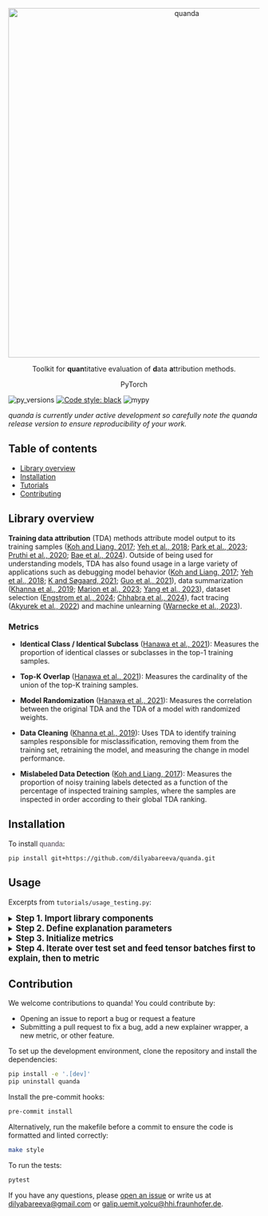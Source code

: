 <p align="center">
<picture>
  <source media="(prefers-color-scheme: dark)" srcset="https://github-production-user-asset-6210df.s3.amazonaws.com/44092813/363286761-e4dd026b-1325-4368-9fd5-9f2e67767371.png?X-Amz-Algorithm=AWS4-HMAC-SHA256&X-Amz-Credential=AKIAVCODYLSA53PQK4ZA%2F20240904%2Fus-east-1%2Fs3%2Faws4_request&X-Amz-Date=20240904T070833Z&X-Amz-Expires=300&X-Amz-Signature=6d511cb5f2c1f5789515a784a87d7b901f42be3afa17bd8592f5cb71978de400&X-Amz-SignedHeaders=host&actor_id=44092813&key_id=0&repo_id=777729549">
  <source media="(prefers-color-scheme: light)" srcset="https://github-production-user-asset-6210df.s3.amazonaws.com/44092813/363286832-d07deeba-8a76-40f6-910d-0523897b2a29.png?X-Amz-Algorithm=AWS4-HMAC-SHA256&X-Amz-Credential=AKIAVCODYLSA53PQK4ZA%2F20240904%2Fus-east-1%2Fs3%2Faws4_request&X-Amz-Date=20240904T071500Z&X-Amz-Expires=300&X-Amz-Signature=79b6e5bd769f11bf0e361cfe56c3f3b11b3c2845fbf36b826ee5057793c65f4c&X-Amz-SignedHeaders=host&actor_id=44092813&key_id=0&repo_id=777729549">
  <img width="700" alt="quanda" src="https://github-production-user-asset-6210df.s3.amazonaws.com/44092813/363286832-d07deeba-8a76-40f6-910d-0523897b2a29.png?X-Amz-Algorithm=AWS4-HMAC-SHA256&X-Amz-Credential=AKIAVCODYLSA53PQK4ZA%2F20240904%2Fus-east-1%2Fs3%2Faws4_request&X-Amz-Date=20240904T071500Z&X-Amz-Expires=300&X-Amz-Signature=79b6e5bd769f11bf0e361cfe56c3f3b11b3c2845fbf36b826ee5057793c65f4c&X-Amz-SignedHeaders=host&actor_id=44092813&key_id=0&repo_id=777729549">
</picture>
</p>

<p align="center">Toolkit for <b>quan</b>titative evaluation of <b>d</b>ata <b>a</b>ttribution methods.</p>
<p align="center">
  PyTorch
</p>


![py_versions](https://github-production-user-asset-6210df.s3.amazonaws.com/44092813/345210448-36499a1d-aefb-455f-b73a-57ca4794f31f.svg?X-Amz-Algorithm=AWS4-HMAC-SHA256&X-Amz-Credential=AKIAVCODYLSA53PQK4ZA%2F20240904%2Fus-east-1%2Fs3%2Faws4_request&X-Amz-Date=20240904T071921Z&X-Amz-Expires=300&X-Amz-Signature=44ff9964c41d4ca7cc9a636178647e58e46e9b12ad4c213366aa2db149a21044&X-Amz-SignedHeaders=host&actor_id=44092813&key_id=0&repo_id=777729549)
[![Code style: black](https://img.shields.io/badge/code%20style-black-000000.svg)](https://github.com/psf/black)
![mypy](https://img.shields.io/badge/mypy-checked-green)

_quanda is currently under active development so carefully note the quanda release version to ensure reproducibility of your work._


## Table of contents


* [Library overview](#library-overview)
* [Installation](#installation)
* [Tutorials](#tutorials)
* [Contributing](#contributing)

## Library overview
**Training data attribution** (TDA) methods attribute model output to its training samples ([Koh and Liang, 2017](https://proceedings.mlr.press/v70/koh17a.html); [Yeh et al., 2018](https://proceedings.neurips.cc/paper/2018/hash/8a7129b8f3edd95b7d969dfc2c8e9d9d-Abstract.html); [Park et al., 2023](https://proceedings.mlr.press/v202/park23c.html); [Pruthi et al., 2020](https://proceedings.neurips.cc/paper/2020/hash/e6385d39ec9394f2f3a354d9d2b88eec-Abstract.html); [Bae et al., 2024](https://arxiv.org/abs/2405.12186)). Outside of being used for understanding models, TDA has also found usage in a large variety of applications such as debugging model behavior ([Koh and Liang, 2017](https://proceedings.mlr.press/v70/koh17a.html); [Yeh et al., 2018](https://proceedings.neurips.cc/paper/2018/hash/8a7129b8f3edd95b7d969dfc2c8e9d9d-Abstract.html); [K and Søgaard, 2021](https://arxiv.org/abs/2111.04683); [Guo et al., 2021](https://aclanthology.org/2021.emnlp-main.808)), data summarization ([Khanna et al., 2019](https://proceedings.mlr.press/v89/khanna19a.html); [Marion et al., 2023](https://openreview.net/forum?id=XUIYn3jo5T); [Yang et al., 2023](https://openreview.net/forum?id=4wZiAXD29TQ)), dataset selection ([Engstrom et al., 2024](https://openreview.net/forum?id=GC8HkKeH8s); [Chhabra et al., 2024](https://openreview.net/forum?id=HE9eUQlAvo)), fact tracing ([Akyurek et al., 2022](https://aclanthology.org/2022.findings-emnlp.180)) and machine unlearning ([Warnecke
et al., 2023](https://arxiv.org/abs/2108.11577)).

### Metrics

- **Identical Class / Identical Subclass** ([Hanawa et al., 2021](https://openreview.net/forum?id=9uvhpyQwzM_)): Measures the proportion of identical classes or subclasses in the top-1 training samples.

-  **Top-K Overlap**  ([Hanawa et al., 2021](https://openreview.net/forum?id=9uvhpyQwzM_)): Measures the cardinality of the union of the top-K training samples.

- **Model Randomization** ([Hanawa et al., 2021](https://openreview.net/forum?id=9uvhpyQwzM_)): Measures the correlation between the original TDA and the TDA of a model with randomized weights.

- **Data Cleaning** ([Khanna et al., 2019](https://proceedings.mlr.press/v89/khanna19a.html)): Uses TDA to identify training samples responsible for misclassification, removing them from the training set, retraining the model, and measuring the change in model performance.

- **Mislabeled Data Detection** ([Koh and Liang, 2017](https://proceedings.mlr.press/v70/koh17a.html)): Measures the proportion of noisy training labels detected as a function of the percentage of inspected training samples, where the samples are inspected in order according to their global TDA ranking.



## Installation


To install
<span style="color: #4D4352; font-family: 'arial narrow', arial, sans-serif;">
quanda</span>:

```setup
pip install git+https://github.com/dilyabareeva/quanda.git
```

## Usage

Excerpts from `tutorials/usage_testing.py`:

<details>
<summary><b><big>Step 1. Import library components</big></b></summary>

```python
from quanda.explainers.wrappers import captum_similarity_explain, CaptumSimilarity
from quanda.metrics.localization import ClassDetectionMetric
from quanda.metrics.randomization import ModelRandomizationMetric
from quanda.metrics.unnamed.top_k_overlap import TopKOverlapMetric
```
</details>

<details>

<summary><b><big>Step 2. Define explanation parameters</big></b></summary>

While `explainer_cls` is passed directly to the metric, `explain` function is used to generate explanations fed to a metric.
```python
explainer_cls = CaptumSimilarity
explain = captum_similarity_explain
explain_fn_kwargs = {"layers": "avgpool"}
model_id = "default_model_id"
cache_dir = "./cache"
```
</details>

<details>

<summary><b><big>Step 3. Initialize metrics</big></b></summary>

```python
model_rand = ModelRandomizationMetric(
        model=model,
        train_dataset=train_set,
        explainer_cls=explainer_cls,
        expl_kwargs=explain_fn_kwargs,
        model_id=model_id,
        cache_dir=cache_dir,
        correlation_fn="spearman",
        seed=42,
        device=DEVICE,
)

id_class = IdenticalClass(model=model, train_dataset=train_set, device=DEVICE)

top_k = TopKOverlap(model=model, train_dataset=train_set, top_k=1, device=DEVICE)

# dataset cleaning
pl_module = BasicLightningModule(
    model=copy.deepcopy(model),
    optimizer=torch.optim.SGD,
    lr=0.01,
    criterion=torch.nn.CrossEntropyLoss(),
)
trainer = Trainer.from_lightning_module(model, pl_module)

data_clean = DatasetCleaning(
    model=model,
    train_dataset=train_set,
    global_method="sum_abs",
    trainer=trainer,
    trainer_fit_kwargs={"max_epochs": 3},
    top_k=50,
    device=DEVICE,
)
```
</details>

<details>
<summary><b><big>Step 4. Iterate over test set and feed tensor batches first to explain, then to metric</big></b></summary>

```python
for i, (data, target) in enumerate(tqdm(test_loader)):
    data, target = data.to(DEVICE), target.to(DEVICE)
    tda = explain(
        model=model,
        model_id=model_id,
        cache_dir=cache_dir,
        test_tensor=data,
        train_dataset=train_set,
        device=DEVICE,
        **explain_fn_kwargs,
    )
    model_rand.update(data, tda)
    id_class.update(target, tda)
    top_k.update(tda)
    data_clean.update(tda)

print("Model randomization metric output:", model_rand.compute())
print("Identical class metric output:", id_class.compute())
print("Top-k overlap metric output:", top_k.compute())

print("Dataset cleaning metric computation started...")
print("Dataset cleaning metric output:", data_clean.compute())
```
</details>

## Contribution
We welcome contributions to quanda! You could contribute by:
- Opening an issue to report a bug or request a feature
- Submitting a pull request to fix a bug, add a new explainer wrapper, a new metric, or other feature.

To set up the development environment, clone the repository and install the dependencies:

```bash
pip install -e '.[dev]'
pip uninstall quanda
```

Install the pre-commit hooks:
```bash
pre-commit install
```

Alternatively, run the makefile before a commit to ensure the code is formatted and linted correctly:
```bash
make style
```

To run the tests:
```bash
pytest
```


If you have any questions, please [open an issue](https://github.com/dilyabareeva/quanda/issues/new)
or write us at [dilyabareeva@gmail.com](mailto:dilyabareeva@gmail.com) or [galip.uemit.yolcu@hhi.fraunhofer.de](mailto:galip.uemit.yolcu@hhi.fraunhofer.de).
